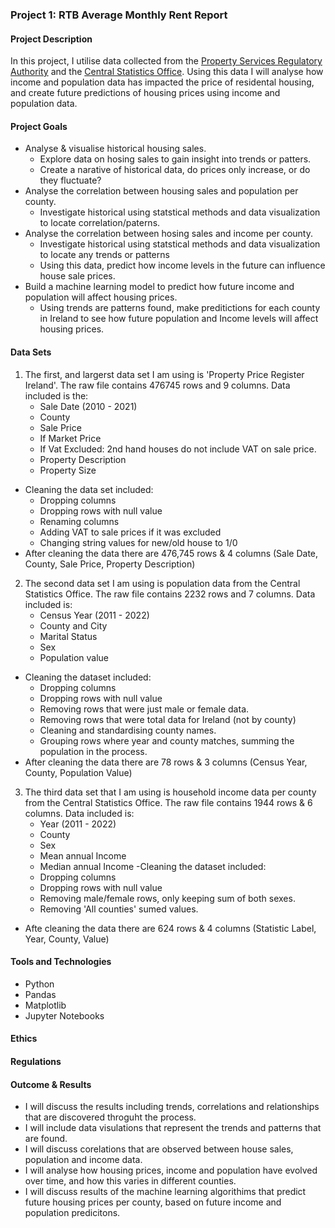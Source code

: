 ### Project 1: RTB Average Monthly Rent Report

#### Project Description
In this project, I utilise data collected from the [Property Services Regulatory Authority](https://propertypriceregister.ie) and the [Central Statistics Office](https://data.cso.ie). Using this data I will analyse how income and population data has impacted the price of residental housing, and create future predictions of housing prices using income and population data. 

#### Project Goals
- Analyse & visualise historical housing sales.
    - Explore data on hosing sales to gain insight into trends or patters.
    - Create a narative of historical data, do prices only increase, or do they fluctuate? 
- Analyse the correlation between housing sales and population per county.
    - Investigate historical using statstical methods and data visualization to locate correlation/paterns.
- Analyse the correlation between hosing sales and income per county. 
    - Investigate historical using statstical methods and data visualization  to locate any trends or patterns
    - Using this data, predict how income levels in the future can influence house sale prices. 
- Build a machine learning model to predict how future income and population will affect housing prices. 
    - Using trends are patterns found, make preditictions for each county in Ireland to see how future population and Income levels will affect housing prices. 


#### Data Sets
1. The first, and largerst data set I am using is 'Property Price Register Ireland'. The raw file contains 476745 rows and 9 columns. Data included is the: 
    - Sale Date (2010 - 2021)
    - County
    - Sale Price
    - If Market Price
    - If Vat Excluded: 2nd hand houses do not include VAT on sale price. 
    - Property Description
    - Property Size
- Cleaning the data set included:
    - Dropping columns
    - Dropping rows with null value
    - Renaming columns 
    - Adding VAT to sale prices if it was excluded
    - Changing string values for new/old house to 1/0
- After cleaning the data there are 476,745 rows & 4 columns (Sale Date, County, Sale Price, Property Description)
2. The second data set I am using is population data from the Central Statistics Office. The raw file contains 2232 rows and 7 columns. Data included is: 
    - Census Year (2011 - 2022)
    - County and City
    - Marital Status
    - Sex
    - Population value
- Cleaning the dataset included:
    - Dropping columns
    - Dropping rows with null value
    - Removing rows that were just male or female data.
    - Removing rows that were total data for Ireland (not by county)
    - Cleaning and standardising county names. 
    - Grouping rows where year and county matches, summing the population in the process. 
- After cleaning the data there are 78 rows & 3 columns (Census Year, County, Population Value)
3. The third data set that I am using is household income data per county from the Central Statistics Office. The raw file contains 1944 rows & 6 columns. Data included is:
    - Year (2011 - 2022)
    - County 
    - Sex
    - Mean annual Income
    - Median annual Income 
-Cleaning the dataset included: 
    - Dropping columns
    - Dropping rows with null value
    - Removing male/female rows, only keeping sum of both sexes. 
    - Removing 'All counties' sumed values. 
- Afte cleaning the data there are 624 rows & 4 columns (Statistic Label, Year, County, Value)


#### Tools and Technologies
- Python
- Pandas
- Matplotlib
- Jupyter Notebooks 

#### Ethics

#### Regulations 

#### Outcome & Results
- I will discuss the results including trends, correlations and relationships that are discovered throguht the process. 
- I will include data visulations that represent the trends and patterns that are found. 
- I will discuss corelations that are observed between house sales, population and income data.
- I will analyse how housing prices, income and population have evolved over time, and how this varies in different counties. 
- I will discuss results of the machine learning algorithims that predict future housing prices per county, based on future income and population predicitons. 